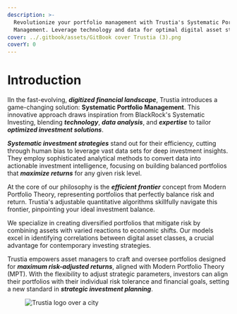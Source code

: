 ```yaml
---
description: >-
  Revolutionize your portfolio management with Trustia's Systematic Portfolio
  Management. Leverage technology and data for optimal digital asset strategies.
cover: ../.gitbook/assets/GitBook cover Trustia (3).png
coverY: 0
---
```


# Introduction

IIn the fast-evolving, _**digitized financial landscape**_, Trustia introduces a game-changing solution: **Systematic Portfolio Management**. This innovative approach draws inspiration from BlackRock's Systematic Investing, blending _**technology**_, _**data analysis**_, and _**expertise**_ to tailor _**optimized investment solutions**_.

_**Systematic investment strategies**_ stand out for their efficiency, cutting through human bias to leverage vast data sets for deep investment insights. They employ sophisticated analytical methods to convert data into actionable investment intelligence, focusing on building balanced portfolios that _**maximize returns**_ for any given risk level.

At the core of our philosophy is the _**efficient frontier**_ concept from Modern Portfolio Theory, representing portfolios that perfectly balance risk and return. Trustia's adjustable quantitative algorithms skillfully navigate this frontier, pinpointing your ideal investment balance.

We specialize in creating diversified portfolios that mitigate risk by combining assets with varied reactions to economic shifts. Our models excel in identifying correlations between digital asset classes, a crucial advantage for contemporary investing strategies.

Trustia empowers asset managers to craft and oversee portfolios designed for _**maximum risk-adjusted returns**_, aligned with Modern Portfolio Theory (MPT). With the flexibility to adjust strategic parameters, investors can align their portfolios with their individual risk tolerance and financial goals, setting a new standard in _**strategic investment planning**_.

<figure><img src="../.gitbook/assets/Capture d’écran 2023-12-19 à 18.42.18.png" alt="Trustia logo over a city"><figcaption></figcaption></figure>
